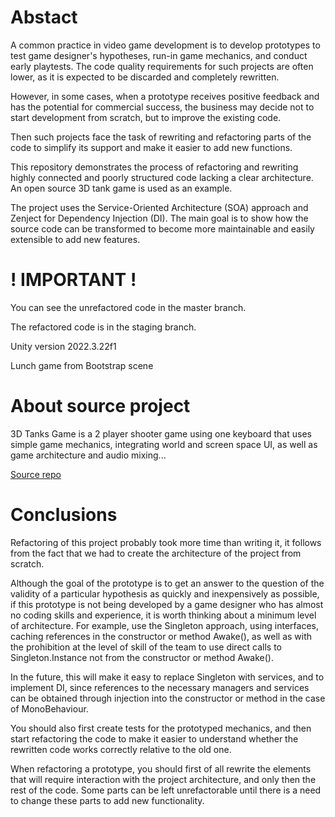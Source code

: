 # Abstact
          
A common practice in video game development is to develop prototypes to test game designer's hypotheses, run-in game mechanics, and conduct early playtests. The code quality requirements for such projects are often lower, as it is expected to be discarded and completely rewritten. 

 However, in some cases, when a prototype receives positive feedback and has the potential for commercial success, the business may decide not to start development from scratch, but to improve the existing code.

Then such projects face the task of rewriting and refactoring parts of the code to simplify its support and make it easier to add new functions.

This repository demonstrates the process of refactoring and rewriting highly connected and poorly structured code lacking a clear architecture. An open source 3D tank game is used as an example.

The project uses the Service-Oriented Architecture (SOA) approach and Zenject for Dependency Injection (DI). The main goal is to show how the source code can be transformed to become more maintainable and easily extensible to add new features.

# ! IMPORTANT !
You can see the unrefactored code in the master branch. 

The refactored code is in the staging branch.

Unity version 2022.3.22f1

Lunch game from Bootstrap scene


# About source project

3D Tanks Game is a 2 player shooter game using one keyboard that uses simple game mechanics, integrating world and screen space UI, as well as game architecture and audio mixing...

[Source repo](https://github.com/choubari/3D-Tanks-Game-Unity)

# Conclusions

Refactoring of this project probably took more time than writing it, it follows from the fact that we had to create the architecture of the project from scratch. 

Although the goal of the prototype is to get an answer to the question of the validity of a particular hypothesis as quickly and inexpensively as possible, if this prototype is not being developed by a game designer who has almost no coding skills and experience, it is worth thinking about a minimum level of architecture.
For example, use the Singleton approach, using interfaces, caching references in the constructor or method Awake(), as well as with the prohibition at the level of skill of the team to use direct calls to Singleton.Instance not from the constructor or method Awake().

In the future, this will make it easy to replace Singleton with services, and to implement DI, since references to the necessary managers and services can be obtained through injection into the constructor or method in the case of MonoBehaviour.

You should also first create tests for the prototyped mechanics, and then start refactoring the code to make it easier to understand whether the rewritten code works correctly relative to the old one.

When refactoring a prototype, you should first of all rewrite the elements that will require interaction with the project architecture, and only then the rest of the code. Some parts can be left unrefactorable until there is a need to change these parts to add new functionality.

